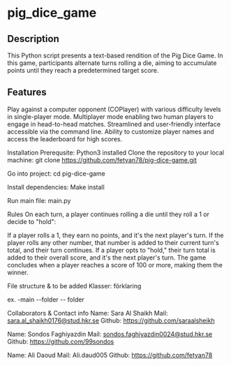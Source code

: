 # pig_dice_game


## Description
This Python script presents a text-based rendition of the Pig Dice Game. In this game, participants alternate turns rolling a die, aiming to accumulate points until they reach a predetermined target score.

## Features
Play against a computer opponent (COPlayer) with various difficulty levels in single-player mode. Multiplayer mode enabling two human players to engage in head-to-head matches. Streamlined and user-friendly interface accessible via the command line. Ability to customize player names and access the leaderboard for high scores.

Installation
Prerequsite:
Python3 installed
Clone the repository to your local machine:
git clone https://github.com/fetyan78/pig-dice-game.git

Go into project:
cd pig-dice-game

Install dependencies:
Make install

Run main file:
main.py

Rules
On each turn, a player continues rolling a die until they roll a 1 or decide to "hold":

If a player rolls a 1, they earn no points, and it's the next player's turn. If the player rolls any other number, that number is added to their current turn's total, and their turn continues. If a player opts to "hold," their turn total is added to their overall score, and it's the next player's turn. The game concludes when a player reaches a score of 100 or more, making them the winner.

File structure &
to be added
Klasser: förklaring

ex. -main --folder -- folder

Collaborators & Contact info
Name: Sara Al Shaikh Mail: sara.al_shaikh0176@stud.hkr.se Github: https://github.com/saraalsheikh

Name: Sondos Faghiyazdin Mail: sondos.faghiyazdin0024@stud.hkr.se Github: https://github.com/99sondos

Name: Ali Daoud Mail: Ali.daud005 Github: https://github.com/fetyan78
